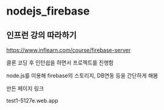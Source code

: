 # nodejs_firebase

## 인프런 강의 따라하기 

https://www.inflearn.com/course/firebase-server

클론 코딩 후 인턴쉽을 하면서 프로젝트를 진행함

node.js를 이용해 firebase의 스토리지, DB연동 등을 간단하게 해봄

만든 페이지 링크

test1-5127e.web.app

